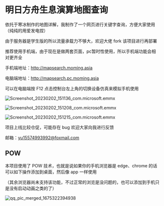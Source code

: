 # 明日方舟生息演算地图查询

依托于寒冰制作的地图详解，我制作了一个网页进行关键字查询，方便大家使用（纯纯的用爱发电捏）

由于服务器是学生版的所以流量承载力不够大，欢迎大佬 fork 该项目进行再部署

推荐使用手机端，由于现在是做两套页面，pc暂时性使用，所以手机端功能会相对更齐全

手机端地址：http://mapsearch.moming.asia

电脑端地址：http://mapsearch.pc.moming.asia



可以在电脑端按 F12 点击控制台左上角的切换设备仿真来模拟手机使用

![Screenshot_20230202_151136_com.microsoft.emmx](https://gcore.jsdelivr.net/gh/XiaMingYu77/My-Markdown-Picture/img/202302021514447.jpg)

![Screenshot_20230202_151208_com.microsoft.emmx](https://gcore.jsdelivr.net/gh/XiaMingYu77/My-Markdown-Picture/img/202302021514144.jpg)

![Screenshot_20230202_151215_com.microsoft.emmx](https://gcore.jsdelivr.net/gh/XiaMingYu77/My-Markdown-Picture/img/202302021514123.jpg)

项目上线比较仓促，可能存在 bug 欢迎大家向我进行反馈

邮箱：yu15574993992@foxmail.com



## POW

本项目使用了 POW 技术，也就是说如果你的手机浏览器是 edge、chrome 的话可以如下操作添加到桌面，然后像 app 一样使用

（其余浏览器尚未支持该功能，不过正常的浏览是没问题的，也可以添加到手机只是没有启动动画之类的了）

![qq_pic_merged_1675322394938](https://gcore.jsdelivr.net/gh/XiaMingYu77/My-Markdown-Picture/img/202302021520817.jpg)
